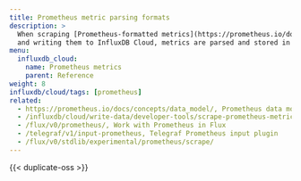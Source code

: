 ```yaml
---
title: Prometheus metric parsing formats
description: >
  When scraping [Prometheus-formatted metrics](https://prometheus.io/docs/concepts/data_model/)
  and writing them to InfluxDB Cloud, metrics are parsed and stored in InfluxDB in different formats.
menu:
  influxdb_cloud:
    name: Prometheus metrics
    parent: Reference
weight: 8
influxdb/cloud/tags: [prometheus]
related:
  - https://prometheus.io/docs/concepts/data_model/, Prometheus data model
  - /influxdb/cloud/write-data/developer-tools/scrape-prometheus-metrics/
  - /flux/v0/prometheus/, Work with Prometheus in Flux
  - /telegraf/v1/input-prometheus, Telegraf Prometheus input plugin
  - /flux/v0/stdlib/experimental/prometheus/scrape/
---
```


{{< duplicate-oss >}}